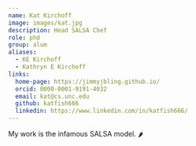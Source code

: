 ```yaml
---
name: Kat Kirchoff
image: images/kat.jpg
description: Head SALSA Chef
role: phd
group: alum
aliases:
  - KE Kirchoff
  - Kathryn E Kirchoff
links:
  home-page: https://jimmyjbling.github.io/
  orcid: 0000-0001-9191-4032
  email: kat@cs.unc.edu
  github: katfish666
  linkedin: https://www.linkedin.com/in/katfish666/
---
```


My work is the infamous SALSA model. 🌶
